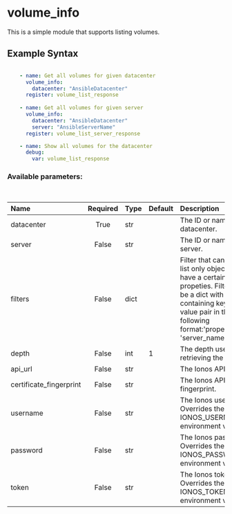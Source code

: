 # volume_info

This is a simple module that supports listing volumes.

## Example Syntax


```yaml

    - name: Get all volumes for given datacenter
      volume_info:
        datacenter: "AnsibleDatacenter"
      register: volume_list_response
      
    - name: Get all volumes for given server
      volume_info:
        datacenter: "AnsibleDatacenter"
        server: "AnsibleServerName"
      register: volume_list_server_response

    - name: Show all volumes for the datacenter
      debug:
        var: volume_list_response

```
### Available parameters:
&nbsp;

| Name | Required | Type | Default | Description |
| :--- | :---: | :--- | :--- | :--- |
| datacenter | True | str |  | The ID or name of the datacenter. |
| server | False | str |  | The ID or name of the server. |
| filters | False | dict |  | Filter that can be used to list only objects which have a certain set of propeties. Filters should be a dict with a key containing keys and value pair in the following format:'properties.name': 'server_name' |
| depth | False | int | 1 | The depth used when retrieving the items. |
| api_url | False | str |  | The Ionos API base URL. |
| certificate_fingerprint | False | str |  | The Ionos API certificate fingerprint. |
| username | False | str |  | The Ionos username. Overrides the IONOS_USERNAME environment variable. |
| password | False | str |  | The Ionos password. Overrides the IONOS_PASSWORD environment variable. |
| token | False | str |  | The Ionos token. Overrides the IONOS_TOKEN environment variable. |
